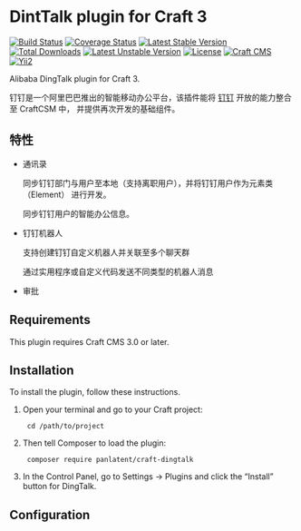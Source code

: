 DintTalk plugin for Craft 3
====================================
[![Build Status](https://travis-ci.org/panlatent/craft-dingtalk.svg)](https://travis-ci.org/panlatent/craft-dingtalk)
[![Coverage Status](https://coveralls.io/repos/github/panlatent/craft-dingtalk/badge.svg?branch=master)](https://coveralls.io/github/panlatent/craft-dingtalk?branch=master)
[![Latest Stable Version](https://poser.pugx.org/panlatent/craft-dingtalk/v/stable.svg)](https://packagist.org/packages/panlatent/craft-dingtalk)
[![Total Downloads](https://poser.pugx.org/panlatent/craft-dingtalk/downloads.svg)](https://packagist.org/packages/panlatent/craft-dingtalk) 
[![Latest Unstable Version](https://poser.pugx.org/panlatent/craft-dingtalk/v/unstable.svg)](https://packagist.org/packages/panlatent/craft-dingtalk)
[![License](https://poser.pugx.org/panlatent/craft-dingtalk/license.svg)](https://packagist.org/packages/panlatent/craft-dingtalk)
[![Craft CMS](https://img.shields.io/badge/Powered_by-Craft_CMS-orange.svg?style=flat)](https://craftcms.com/)
[![Yii2](https://img.shields.io/badge/Powered_by-Yii_Framework-green.svg?style=flat)](https://www.yiiframework.com/)

Alibaba DingTalk plugin for Craft 3.

钉钉是一个阿里巴巴推出的智能移动办公平台，该插件能将 [钉钉](https://www.dingtalk.com/) 开放的能力整合至 CraftCSM 中，
并提供再次开发的基础组件。

特性
---------

+ 通讯录
    
   同步钉钉部门与用户至本地（支持离职用户），并将钉钉用户作为元素类（Element） 进行开发。
   
   同步钉钉用户的智能办公信息。
   
+ 钉钉机器人

    支持创建钉钉自定义机器人并关联至多个聊天群
    
    通过实用程序或自定义代码发送不同类型的机器人消息
    
+ 审批

Requirements
------------

This plugin requires Craft CMS 3.0 or later.

Installation
------------

To install the plugin, follow these instructions.

1. Open your terminal and go to your Craft project:

        cd /path/to/project

2. Then tell Composer to load the plugin:

        composer require panlatent/craft-dingtalk

3. In the Control Panel, go to Settings → Plugins and click the “Install” button for DingTalk.

Configuration
-------------

